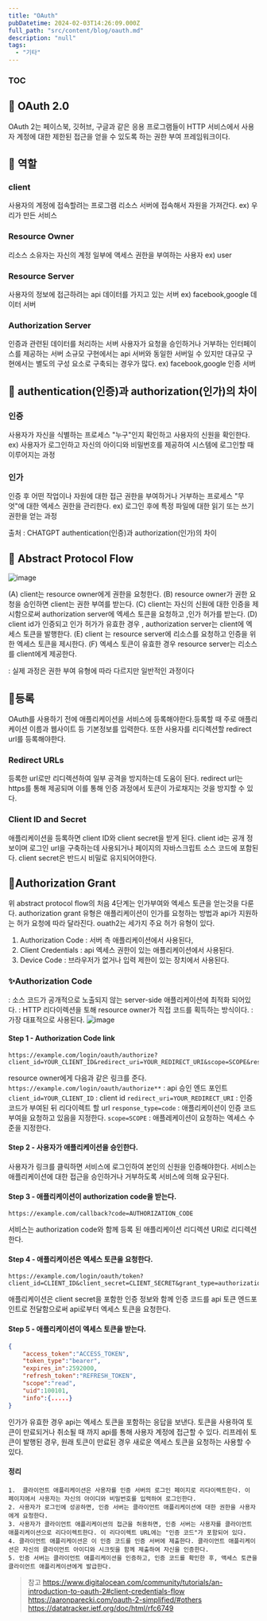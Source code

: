 ```yaml
---
title: "OAuth"
pubDatetime: 2024-02-03T14:26:09.000Z
full_path: "src/content/blog/oauth.md"
description: "null"
tags: 
  - "기타"
---
```


### TOC

## 📌 OAuth 2.0 
OAuth 2는 페이스북, 깃허브, 구글과 같은 응용 프로그램들이 HTTP 서비스에서 사용자 계정에 대한 제한된 접근을 얻을 수 있도록 하는 권한 부여 프레임워크이다.

## 📌 역할

### client
사용자의 계정에 접속할려는 프로그램
리소스 서버에 접속해서 자원을 가져간다.
ex) 우리가 만든 서비스
### Resource Owner
리소스 소유자는 자신의 계정 일부에 액세스 권한을 부여하는 사용자
ex) user
### Resource Server
사용자의 정보에 접근하려는 api
데이터를 가지고 있는 서버 
ex) facebook,google 데이터 서버
### Authorization Server
인증과 관련된 데이터를 처리하는 서버 
사용자가 요청을 승인하거나 거부하는 인터페이스를 제공하는 서버
소규모 구현에서는 api 서버와 동일한 서버일 수 있지만 대규모 구현에서는 별도의 구성 요소로 구축되는 경우가 많다.
ex) facebook,google 인증 서버 
## 📌 authentication(인증)과 authorization(인가)의 차이
### 인증
사용자가 자신을 식별하는 프로세스
"누구"인지 확인하고 사용자의 신원을 확인한다.
ex)  사용자가 로그인하고 자신의 아이디와 비밀번호를 제공하여 시스템에 로그인할 때 이루어지는 과정
### 인가
인증 후 어떤 작업이나 자원에 대한 접근 권한을 부여하거나 거부하는 프로세스
"무엇"에 대한 엑세스 권한을 관리한다.
ex) 로그인 후에 특정 파일에 대한 읽기 또는 쓰기 권한을 얻는 과정

출처 : CHATGPT authentication(인증)과 authorization(인가)의 차이
## 📌 Abstract Protocol Flow 
![image](./ec7cdc0f-6524-48e3-8406-b4c4d31d7769.png)

(A) client는 resource owner에게 권한을 요청한다. 
(B) resource owner가 권한 요청을 승인하면 client는 권한 부여를 받는다. 
(C) client는 자신의 신원에 대한 인증을 제시함으로써 authorization server에 엑세스 토큰을 요청하고 ,인가 허가를 받는다.
(D) client id가 인증되고 인가 허가가 유효한 경우 , authorization server는 client에 엑세스 토큰을 발행한다. 
(E) client 는 resource server에 리소스를 요청하고 인증을 위한 엑세스 토큰을 제시한다.
(F) 엑세스 토큰이 유효한 경우 resource server는 리소스를 client에게 제공한다.

: 실제 과정은 권한 부여 유형에 따라 다르지만 일반적인 과정이다

## 📌등록

OAuth를 사용하기 전에 애플리케이션을 서비스에 등록해야한다.등록할 때 주로 애플리케이션 이름과 웹사이트 등 기본정보를 입력한다. 또한 사용자를 리디렉션할 redirect url를 등록해야한다.
### Redirect URLs
등록한 url로만 리디렉션하여 일부 공격을 방지하는데 도움이 된다.
redirect url는 https를 통해 제공되며 이를 통해 인증 과정에서 토큰이 가로채지는 것을 방지할 수 있다.

### Client ID and Secret
애플리케이션을 등록하면 client ID와 client secret을 받게 된다. client id는 공개 정보이며 로그인 url을 구축하는데 사용되거나 페이지의 자바스크립트 소스 코드에 포함된다. client secret은 반드시 비밀로 유지되어야한다. 


## 📌Authorization Grant
위 abstract protocol flow의 처음 4단계는 인가부여와 엑세스 토큰을 얻는것을 다룬다.
authorization grant 유형은 애플리케이션이 인가를 요청하는 방법과 api가 지원하는 허가 요청에 따라 달라진다.
ouath2는 세가지 주요 허가 유형이 있다.
1. Authorization Code : 서버 측 애플리케이션에서 사용된다,
2. Client Credentials : api 엑세스 권한이 있는 애플리케이션에서 사용된다.
3. Device Code : 브라우저가 없거나 입력 제한이 있는 장치에서 사용된다.
### ✨Authorization Code
: 소스 코드가 공개적으로 노출되지 않는 server-side 애플리케이션에 최적화 되어있다.
: HTTP 리다이렉션을 토해 resource owner가 직접 코드를 획득하는 방식이다.
: 가장 대표적으로 사용된다.
![image](./f358c491-391d-4282-9b0a-e560e44b6f0d.png)
#### Step 1 - Authorization Code link
```
https://example.com/login/oauth/authorize?client_id=YOUR_CLIENT_ID&redirect_uri=YOUR_REDIRECT_URI&scope=SCOPE&response_type=code
```
resource owner에게 다음과 같은 링크를 준다.
`https://example.com/login/oauth/authorize**` : api 승인 엔드 포인트
`client_id=YOUR_CLIENT_ID` : client id
`redirect_uri=YOUR_REDIRECT_URI` : 인증 코드가 부여된 뒤 리다이렉트 할 url
`response_type=code` : 애플리케이션이 인증 코드 부여을 요청하고 있음을 지정한다.
`scope=SCOPE` : 애플레케이션이 요청하는 엑세스 수준을 지정한다.

#### Step 2 - 사용자가 애플리케이션을 승인한다.
사용자가 링크를 클릭하면 서비스에 로그인하여 본인의 신원을 인증해야한다. 서비스는 애플리케이션에 대한 접근을 승인하거나 거부하도록 서비스에 의해 요구된다.
#### Step 3 - 애플리케이션이 authorization code을 받는다.
```
https://example.com/callback?code=AUTHORIZATION_CODE
```
서비스는 authorization code와 함께 등록 된 애플리케이션 리디렉션 URI로 리디렉션한다.
#### Step 4 - 애플리케이션은 엑세스 토큰을 요청한다.
```
https://example.com/login/oauth/token?client_id=CLIENT_ID&client_secret=CLIENT_SECRET&grant_type=authorization_code&code=AUTHORIZATION_CODE&redirect_uri=CALLBACK_URL
```
애플리케이션은 client secret을 포함한 인증 정보와 함께 인증 코드를 api 토큰 엔드포인트로 전달함으로써 api로부터 엑세스 토큰을 요청한다. 
#### Step 5 - 애플리케이션이 엑세스 토큰을 받는다.
```json
{
	"access_token":"ACCESS_TOKEN",
	"token_type":"bearer",
	"expires_in":2592000,
	"refresh_token":"REFRESH_TOKEN",
    "scope":"read",
    "uid":100101,
    "info":{.....}
}
```
인가가 유효한 경우 api는 엑세스 토큰을 포함하는 응답을 보낸다.
토큰을 사용하여 토큰이 만료되거나 취소될 때 까지 api를 통해 사용자 계정에 접근할 수 있다.
리프레쉬 토큰이 발행된 경우, 원래 토큰이 만료된 경우 새로운 엑세스 토큰을 요청하는 사용할 수 있다.
#### 정리 
```
1.  클라이언트 애플리케이션은 사용자를 인증 서버의 로그인 페이지로 리다이렉트한다. 이 페이지에서 사용자는 자신의 아이디와 비밀번호를 입력하여 로그인한다.
2. 사용자가 로그인에 성공하면, 인증 서버는 클라이언트 애플리케이션에 대한 권한을 사용자에게 요청한다.
3. 사용자가 클라이언트 애플리케이션의 접근을 허용하면, 인증 서버는 사용자를 클라이언트 애플리케이션으로 리다이렉트한다. 이 리다이렉트 URL에는 "인증 코드"가 포함되어 있다.
4. 클라이언트 애플리케이션은 이 인증 코드를 인증 서버에 제출한다. 클라이언트 애플리케이션은 자신의 클라이언트 아이디와 시크릿을 함께 제출하여 자신을 인증한다.
5. 인증 서버는 클라이언트 애플리케이션을 인증하고, 인증 코드를 확인한 후, 액세스 토큰을 클라이언트 애플리케이션에게 발급한다.
```



> 참고
https://www.digitalocean.com/community/tutorials/an-introduction-to-oauth-2#client-credentials-flow  
https://aaronparecki.com/oauth-2-simplified/#others  
https://datatracker.ietf.org/doc/html/rfc6749  
